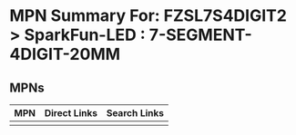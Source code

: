 



# MPN Summary For: FZSL7S4DIGIT2 > SparkFun-LED : 7-SEGMENT-4DIGIT-20MM

## MPNs
  

|MPN|Direct Links|Search Links|
| :--- | :--- | :--- |
||||
